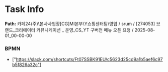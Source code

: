 # Task Info

**Path:** 카페24(주)\본사사업장\[CG]MI본부\Y쇼핑센터팀\영업 / srum / [274053] 브랜드_크리에이터 커뮤니케이션 _ 운영_CS_YT 구버전 메뉴 오픈 요청 / 2025-08-01_00-00-00

### BPMN
- ["https://slack.com/shortcuts/Ft07SSBK91EU/c5623d25cd9a1b5aef6c97b5f826a32c"]

